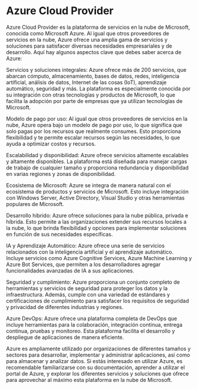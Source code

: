 # Azure Cloud Provider

Azure Cloud Provider es la plataforma de servicios en la nube de Microsoft, conocida como Microsoft Azure. Al igual que otros proveedores de servicios en la nube, Azure ofrece una amplia gama de servicios y soluciones para satisfacer diversas necesidades empresariales y de desarrollo. Aquí hay algunos aspectos clave que debes saber acerca de Azure:

Servicios y soluciones integrales: Azure ofrece más de 200 servicios, que abarcan cómputo, almacenamiento, bases de datos, redes, inteligencia artificial, análisis de datos, Internet de las cosas (IoT), aprendizaje automático, seguridad y más. La plataforma es especialmente conocida por su integración con otras tecnologías y productos de Microsoft, lo que facilita la adopción por parte de empresas que ya utilizan tecnologías de Microsoft.

Modelo de pago por uso: Al igual que otros proveedores de servicios en la nube, Azure opera bajo un modelo de pago por uso, lo que significa que solo pagas por los recursos que realmente consumes. Esto proporciona flexibilidad y te permite escalar recursos según las necesidades, lo que ayuda a optimizar costos y recursos.

Escalabilidad y disponibilidad: Azure ofrece servicios altamente escalables y altamente disponibles. La plataforma está diseñada para manejar cargas de trabajo de cualquier tamaño y proporciona redundancia y disponibilidad en varias regiones y zonas de disponibilidad.

Ecosistema de Microsoft: Azure se integra de manera natural con el ecosistema de productos y servicios de Microsoft. Esto incluye integración con Windows Server, Active Directory, Visual Studio y otras herramientas populares de Microsoft.

Desarrollo híbrido: Azure ofrece soluciones para la nube pública, privada e híbrida. Esto permite a las organizaciones extender sus recursos locales a la nube, lo que brinda flexibilidad y opciones para implementar soluciones en función de sus necesidades específicas.

IA y Aprendizaje Automático: Azure ofrece una serie de servicios relacionados con la inteligencia artificial y el aprendizaje automático. Incluye servicios como Azure Cognitive Services, Azure Machine Learning y Azure Bot Services, que permiten a los desarrolladores agregar funcionalidades avanzadas de IA a sus aplicaciones.

Seguridad y cumplimiento: Azure proporciona un conjunto completo de herramientas y servicios de seguridad para proteger los datos y la infraestructura. Además, cumple con una variedad de estándares y certificaciones de cumplimiento para satisfacer los requisitos de seguridad y privacidad de diferentes industrias y regiones.

Azure DevOps: Azure ofrece una plataforma completa de DevOps que incluye herramientas para la colaboración, integración continua, entrega continua, pruebas y monitoreo. Esta plataforma facilita el desarrollo y despliegue de aplicaciones de manera eficiente.

Azure es ampliamente utilizado por organizaciones de diferentes tamaños y sectores para desarrollar, implementar y administrar aplicaciones, así como para almacenar y analizar datos. Si estás interesado en utilizar Azure, es recomendable familiarizarse con su documentación, aprender a utilizar el portal de Azure, y explorar los diferentes servicios y soluciones que ofrece para aprovechar al máximo esta plataforma en la nube de Microsoft.
